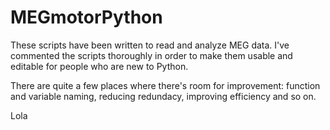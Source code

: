 # MEGmotorPython

These scripts have been written to read and analyze MEG data. I've commented the scripts thoroughly in order to make them usable and editable for people who are new to Python. 

There are quite a few places where there's room for improvement: function and variable naming, reducing redundacy, improving efficiency and so on. 



Lola